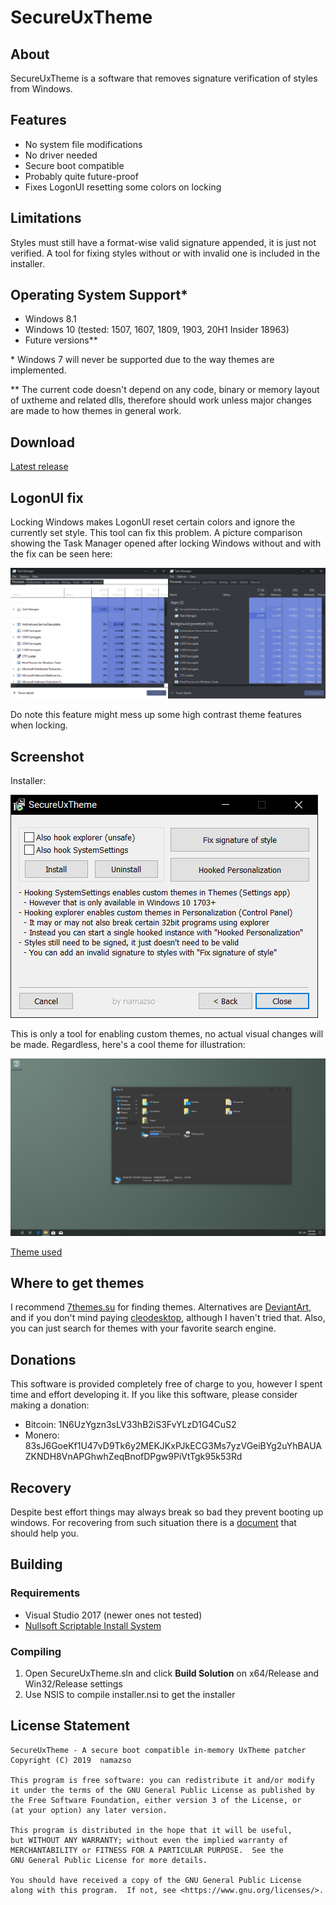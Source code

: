 # SecureUxTheme

## About

SecureUxTheme is a software that removes signature verification of styles from Windows.

## Features

* No system file modifications
* No driver needed
* Secure boot compatible
* Probably quite future-proof
* Fixes LogonUI resetting some colors on locking

## Limitations

Styles must still have a format-wise valid signature appended, it is just not verified. A tool for fixing styles without or with invalid one is included in the installer.

## Operating System Support\*

* Windows 8.1
* Windows 10 (tested: 1507, 1607, 1809, 1903, 20H1 Insider 18963)
* Future versions\*\*

\* Windows 7 will never be supported due to the way themes are implemented.

\*\* The current code doesn't depend on any code, binary or memory layout of uxtheme and related dlls, therefore should work unless major changes are made to how themes in general work.

## Download

[Latest release](https://github.com/namazso/SecureUxTheme/releases/latest/download/SecureUxTheme_setup.exe)

## LogonUI fix

Locking Windows makes LogonUI reset certain colors and ignore the currently set style. This tool can fix this problem. A picture comparison showing the Task Manager opened after locking Windows without and with the fix can be seen here:

![LogonUI problem](resources/logonui_comparison.png)

Do note this feature might mess up some high contrast theme features when locking.

## Screenshot

Installer:

![Installer Screenshot](resources/screenshot_setup.png)

This is only a tool for enabling custom themes, no actual visual changes will be made.
Regardless, here's a cool theme for illustration:

![Screenshot](resources/screenshot.png)

[Theme used](https://7themes.su/load/windows_10_themes/temnye/10_pro_edition/34-1-0-1321)

## Where to get themes

I recommend [7themes.su](https://7themes.su/) for finding themes. Alternatives are [DeviantArt](https://www.deviantart.com/customization/skins/windows/win10/newest/?offset=0), and if you don't mind paying [cleodesktop](https://www.cleodesktop.com/), although I haven't tried that. Also, you can just search for themes with your favorite search engine.

## Donations

This software is provided completely free of charge to you, however I spent time and effort developing it. If you like this software, please consider making a donation:

* Bitcoin: 1N6UzYgzn3sLV33hB2iS3FvYLzD1G4CuS2
* Monero: 83sJ6GoeKf1U47vD9Tk6y2MEKJKxPJkECG3Ms7yzVGeiBYg2uYhBAUAZKNDH8VnAPGhwhZeqBnofDPgw9PiVtTgk95k53Rd

## Recovery

Despite best effort things may always break so bad they prevent booting up windows.
For recovering from such situation there is a [document](resources/RECOVERY.md) that should help you.

## Building

### Requirements

* Visual Studio 2017 (newer ones not tested)
* [Nullsoft Scriptable Install System](https://nsis.sourceforge.io/)

### Compiling

1. Open SecureUxTheme.sln and click __Build Solution__ on x64/Release and Win32/Release settings
2. Use NSIS to compile installer.nsi to get the installer

## License Statement

	SecureUxTheme - A secure boot compatible in-memory UxTheme patcher
	Copyright (C) 2019  namazso
	
	This program is free software: you can redistribute it and/or modify
	it under the terms of the GNU General Public License as published by
	the Free Software Foundation, either version 3 of the License, or
	(at your option) any later version.
	
	This program is distributed in the hope that it will be useful,
	but WITHOUT ANY WARRANTY; without even the implied warranty of
	MERCHANTABILITY or FITNESS FOR A PARTICULAR PURPOSE.  See the
	GNU General Public License for more details.
	
	You should have received a copy of the GNU General Public License
	along with this program.  If not, see <https://www.gnu.org/licenses/>.
